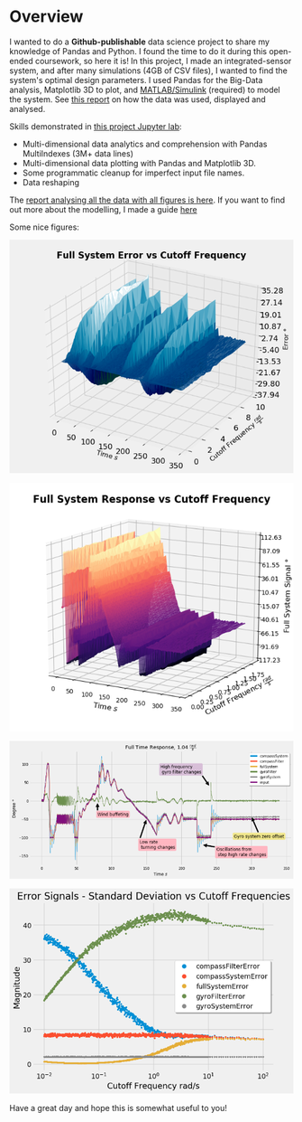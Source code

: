 # Overview

I wanted to do a **Github-publishable** data science project to share my knowledge of Pandas and Python. I found the time to do it during this open-ended coursework, so here it is! In this project, I made an integrated-sensor system, and after many simulations (4GB of CSV files), I wanted to find the system's optimal design parameters. I used Pandas for the Big-Data analysis, Matplotlib 3D to plot, and [MATLAB/Simulink](./data_generation_model/HeadingSystem.prj) (required) to model the system. See [this report](./report/report.pdf) on how the data was used, displayed and analysed.

Skills demonstrated in [this project Jupyter lab](./analytics/dataRawAnalytics.ipynb):
* Multi-dimensional data analytics and comprehension with Pandas MultiIndexes (3M+ data lines)
* Multi-dimensional data plotting with Pandas and Matplotlib 3D.
* Some programmatic cleanup for imperfect input file names.
* Data reshaping

The [report analysing all the data with all figures is here](./report/report.pdf). If you want to find out more about the modelling, I made a guide [here](./data_generation_model/README.md)

Some nice figures:


![fullSystemErroCutoffVariations](./analytics/figures/fullSystemErrorCutoffFrequency.png)

![fullSystemTimeResponse](./analytics/figures/fullSystemCutoffFrequency.png)

![allSignalsFullTimeResponse](./analytics/figures/allSignalsFullTimeResponse_1_0476.png)

![standardDeviationErrorAnalytics](./analytics/figures/iterables/error_signals/errorstandardDeviationSignals.png)

Have a great day and hope this is somewhat useful to you!
